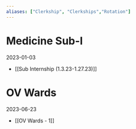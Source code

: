 ```yaml
---
aliases: ["Clerkship", "Clerkships","Rotation"]
---
```


# Medicine Sub-I
2023-01-03
- [[Sub Internship (1.3.23-1.27.23)]]

# OV Wards
2023-06-23
- [[OV Wards - 1]]